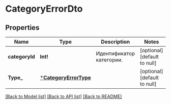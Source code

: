 # CategoryErrorDto

## Properties
Name | Type | Description | Notes
------------ | ------------- | ------------- | -------------
**categoryId** | **Int!** | Идентификатор категории. | [optional] [default to null]
**Type_** | [***CategoryErrorType**](CategoryErrorType.md) |  | [optional] [default to null]

[[Back to Model list]](../README.md#documentation-for-models) [[Back to API list]](../README.md#documentation-for-api-endpoints) [[Back to README]](../README.md)


